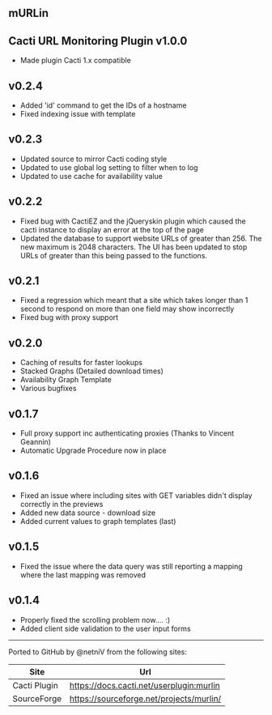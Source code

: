mURLin
------
Cacti URL Monitoring Plugin
v1.0.0
------
- Made plugin Cacti 1.x compatible

v0.2.4
------
- Added 'id' command to get the IDs of a hostname
- Fixed indexing issue with template

v0.2.3
------
- Updated source to mirror Cacti coding style
- Updated to use global log setting to filter when to log
- Updated to use cache for availability value

v0.2.2
------
- Fixed bug with CactiEZ and the jQueryskin plugin which caused the cacti instance to display an error at the top of the page
- Updated the database to support website URLs of greater than 256. The new maximum is 2048 characters. The UI has been updated to stop URLs of greater than this being passed to the functions.

v0.2.1
------
- Fixed a regression which meant that a site which takes longer than 1 second to respond on more than one field may show incorrectly
- Fixed bug with proxy support

v0.2.0
------
- Caching of results for faster lookups
- Stacked Graphs (Detailed download times)
- Availability Graph Template
- Various bugfixes

v0.1.7
------
- Full proxy support inc authenticating proxies (Thanks to Vincent Geannin)
- Automatic Upgrade Procedure now in place

v0.1.6
------
- Fixed an issue where including sites with GET variables didn't display correctly in the previews
- Added new data source - download size
- Added current values to graph templates (last)

v0.1.5
------
- Fixed the issue where the data query was still reporting a mapping where the last mapping was removed

v0.1.4
------
- Properly fixed the scrolling problem now.... :)
- Added client side validation to the user input forms

---

Ported to GitHub by @netniV from the following sites:

Site | Url
--- | ---
Cacti Plugin | https://docs.cacti.net/userplugin:murlin
SourceForge | https://sourceforge.net/projects/murlin/

